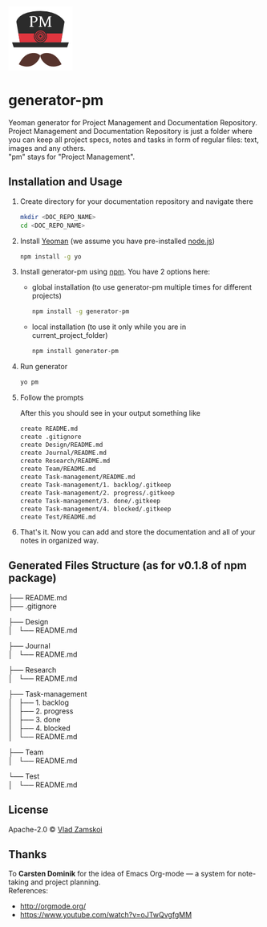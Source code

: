 ![generator-pm logo][]

# generator-pm
Yeoman generator for Project Management and Documentation Repository.    
Project Management and Documentation Repository is just a folder where you can keep all project specs, notes and tasks in form of regular files: text, images and any others.  
"pm" stays for "Project Management".

## Installation and Usage

1. Create directory for your documentation repository and navigate there

    ```bash
    mkdir <DOC_REPO_NAME>
    cd <DOC_REPO_NAME>
    ```

1. Install [Yeoman](http://yeoman.io) (we assume you have pre-installed [node.js](https://nodejs.org/))

    ```bash
    npm install -g yo
    ```

1. Install generator-pm using [npm](https://www.npmjs.com/). You have 2 options here:

    * global installation (to use generator-pm multiple times for different projects)

      ```bash
      npm install -g generator-pm
      ```

    * local installation (to use it only while you are in current\_project\_folder)

      ```bash
      npm install generator-pm
      ```

1. Run generator

    ```bash
    yo pm
    ```

1. Follow the prompts

    After this you should see in your output something like

    ```
    create README.md
    create .gitignore
    create Design/README.md
    create Journal/README.md
    create Research/README.md
    create Team/README.md
    create Task-management/README.md
    create Task-management/1. backlog/.gitkeep
    create Task-management/2. progress/.gitkeep
    create Task-management/3. done/.gitkeep
    create Task-management/4. blocked/.gitkeep
    create Test/README.md
    ```

1. That's it. Now you can add and store the documentation and all of your notes in organized way.

## Generated Files Structure (as for v0.1.8 of npm package)
├── README.md  
├── .gitignore  

├── Design  
│   └── README.md  

├── Journal  
│   └── README.md  

├── Research  
│   └── README.md  

├── Task-management  
│   ├── 1. backlog  
│   ├── 2. progress  
│   ├── 3. done  
│   ├── 4. blocked  
│   └── README.md

├── Team  
│   └── README.md  

└── Test  
│   └── README.md  

## License

Apache-2.0 © [Vlad Zamskoi](https://www.freeraven.com)

## Thanks
To __Carsten Dominik__ for the idea of Emacs Org-mode — a system for note-taking and project planning.   
References:
* <http://orgmode.org/>
* <https://www.youtube.com/watch?v=oJTwQvgfgMM>

[generator-pm logo]: ./resources/yo-pm.icon.png